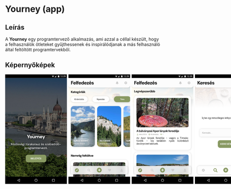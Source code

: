 # Yourney (app)

## Leírás

A **Yourney** egy programtervező alkalmazás, ami azzal a céllal készült, hogy a felhasználók ötleteket gyűjthessenek és inspirálódjanak a más felhasználó által feltöltött programtervekből.

## Képernyőképek
<div style="display: flex; justify-content: space-between;">
<img src="documents/screenshots/page_2_landing.png" width="200" height="auto" style="margin-right: 5px;">
<img src="documents/screenshots/page_3_1_1_home_explore.png" width="200" height="auto" style="margin-right: 5px;">
<img src="documents/screenshots/page_3_1_2_home_explore.png" width="200" height="auto" style="margin-right: 5px;">
<img src="documents/screenshots/page_3_2_home_seach.png" width="200" height="auto" style="margin-right: 5px;">
<img src="documents/screenshots/page_3_4_2_home_favourites.png" width="200" height="auto" style="margin-right: 5px;">
<img src="documents/screenshots/page_3_5_profile.png" width="200" height="auto" style="margin-right: 5px;">
</div>

